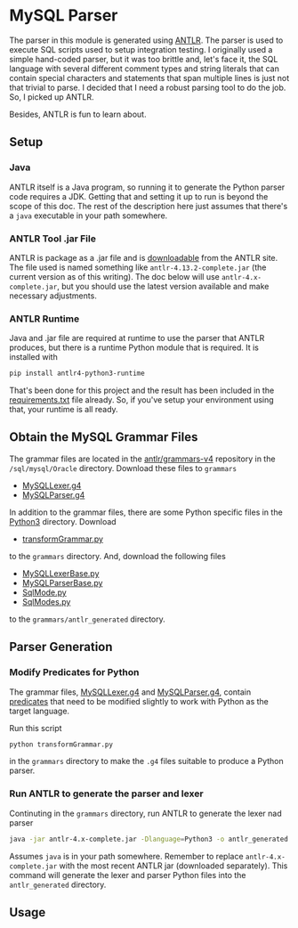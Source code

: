 # MySQL Parser

The parser in this module is generated using [ANTLR](https://www.antlr.org/index.html).  The parser is used to execute SQL scripts used to setup integration testing.  I originally used a simple hand-coded parser, but it was too brittle and, let's face it, the SQL language with several different comment types and string literals that can contain special characters and statements that span multiple lines is just not that trivial to parse.  I decided that I need a robust parsing tool to do the job.  So, I picked up ANTLR.

Besides, ANTLR is fun to learn about.

## Setup

### Java
ANTLR itself is a Java program, so running it to generate the Python parser code requires a JDK.  Getting that and setting it up to run is beyond the scope of this doc.  The rest of the description here just assumes that there's a `java` executable in your path somewhere.

### ANTLR Tool .jar File

ANTLR is package as a .jar file and is [downloadable](https://www.antlr.org/download.html) from the ANTLR site.  The file used is named something like `antlr-4.13.2-complete.jar` (the current version as of this writing).  The doc below will use `antlr-4.x-complete.jar`, but you should use the latest version available and make necessary adjustments.  

### ANTLR Runtime

Java and .jar file are required at runtime to use the parser that ANTLR produces, but there is a runtime Python module that is required.  It is installed with 

```bash
pip install antlr4-python3-runtime   
```
That's been done for this project and the result has been included in the [requirements.txt](../../requirements.txt) file already.  So, if you've setup your environment using that, your runtime is all ready.

## Obtain the MySQL Grammar Files

The grammar files are located in the [antlr/grammars-v4](https://github.com/antlr/grammars-v4/tree/master/sql/mysql/Oracle) repository in the `/sql/mysql/Oracle` directory.  Download these files to `grammars`

* [MySQLLexer.g4](https://github.com/antlr/grammars-v4/blob/master/sql/mysql/Oracle/MySQLLexer.g4)
* [MySQLParser.g4](https://github.com/antlr/grammars-v4/blob/master/sql/mysql/Oracle/MySQLParser.g4)

In addition to the grammar files, there are some Python specific files in the [Python3](https://github.com/antlr/grammars-v4/tree/master/sql/mysql/Oracle/Python3) directory.  Download

* [transformGrammar.py](https://github.com/antlr/grammars-v4/blob/master/sql/mysql/Oracle/Python3/transformGrammar.py)

to the `grammars` directory.  And, download the following files

* [MySQLLexerBase.py](https://github.com/antlr/grammars-v4/blob/master/sql/mysql/Oracle/Python3/MySQLLexerBase.py)
* [MySQLParserBase.py](https://github.com/antlr/grammars-v4/blob/master/sql/mysql/Oracle/Python3/MySQLParserBase.py)
* [SqlMode.py](https://github.com/antlr/grammars-v4/blob/master/sql/mysql/Oracle/Python3/SqlMode.py)
* [SqlModes.py](https://github.com/antlr/grammars-v4/blob/master/sql/mysql/Oracle/Python3/SqlModes.py)

to the `grammars/antlr_generated` directory.

## Parser Generation

### Modify Predicates for Python
The grammar files, [MySQLLexer.g4](grammars/MySQLLexer.g4) and [MySQLParser.g4](grammars/MySQLParser.g4), contain  [predicates](https://github.com/antlr/antlr4/blob/dev/doc/predicates.md) that need to be modified slightly to work with Python as the target language.

Run this script
```bash
python transformGrammar.py
```
in the `grammars` directory to make the `.g4` files suitable to produce a Python parser.

### Run ANTLR to generate the parser and lexer

Continuting in the `grammars` directory, run ANTLR to generate the lexer nad parser
```bash
java -jar antlr-4.x-complete.jar -Dlanguage=Python3 -o antlr_generated MySQLLexer.g4 MySQLParser.g4
```
Assumes `java` is in your path somewhere.  Remember to replace `antlr-4.x-complete.jar` with the most recent ANTLR jar (downloaded separately).  This command will generate the lexer and parser Python files into the `antlr_generated` directory.

## Usage

